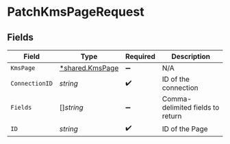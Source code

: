 # PatchKmsPageRequest


## Fields

| Field                                                    | Type                                                     | Required                                                 | Description                                              |
| -------------------------------------------------------- | -------------------------------------------------------- | -------------------------------------------------------- | -------------------------------------------------------- |
| `KmsPage`                                                | [*shared.KmsPage](../../../pkg/models/shared/kmspage.md) | :heavy_minus_sign:                                       | N/A                                                      |
| `ConnectionID`                                           | *string*                                                 | :heavy_check_mark:                                       | ID of the connection                                     |
| `Fields`                                                 | []*string*                                               | :heavy_minus_sign:                                       | Comma-delimited fields to return                         |
| `ID`                                                     | *string*                                                 | :heavy_check_mark:                                       | ID of the Page                                           |